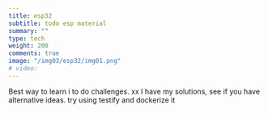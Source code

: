 ```yaml
---
title: esp32
subtitle: todo esp material
summary: ""
type: tech
weight: 200
comments: true
image: "/img03/esp32/img01.png"
# video: 
---
```

Best way to learn i to do challenges.  xx
I have my solutions, see if you have alternative ideas.  try using testify and dockerize it
<!--more-->
